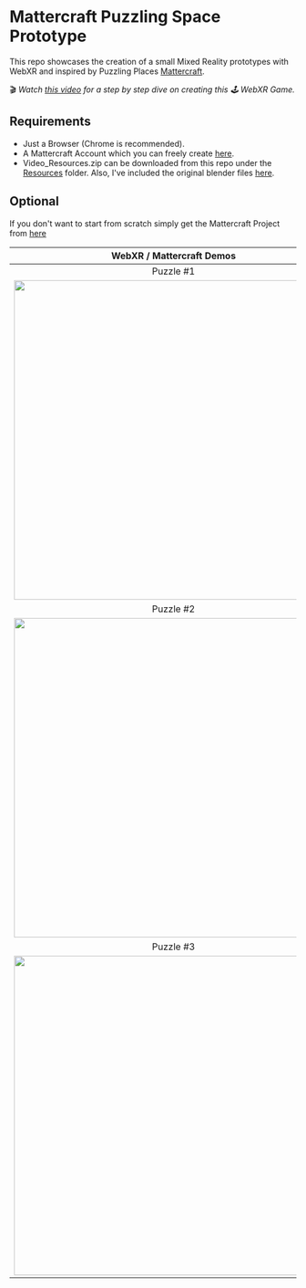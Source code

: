 # Mattercraft Puzzling Space Prototype
This repo showcases the creation of a small Mixed Reality prototypes with WebXR and inspired by Puzzling Places [Mattercraft](https://zap.works/mattercraft).

🎬 _Watch [this video](https://youtu.be/doQ4tNzYveY) for a step by step dive on creating this 🕹️ WebXR Game._

## Requirements
- Just a Browser (Chrome is recommended).
- A Mattercraft Account which you can freely create [here](https://bit.ly/3VSmruD).
- Video_Resources.zip can be downloaded from this repo under the [Resources](../../tree/master/Resources) folder. Also, I've included the original blender files [here](../../tree/master/BlenderFiles).

## Optional
If you don't want to start from scratch simply get the Mattercraft Project from [here](../../tree/master/Project)

|**WebXR / Mattercraft Demos**|
|:-:|
|Puzzle #1|
|<img src="https://github.com/dilmerv/PuzzlingSpaceMRGame/blob/master/Docs/images/Puzzle_1.gif" width="560">|
|Puzzle #2|
|<img src="https://github.com/dilmerv/PuzzlingSpaceMRGame/blob/master/Docs/images/Puzzle_2.gif" width="560">|
|Puzzle #3|
|<img src="https://github.com/dilmerv/PuzzlingSpaceMRGame/blob/master/Docs/images/Puzzle_3.gif" width="560">|